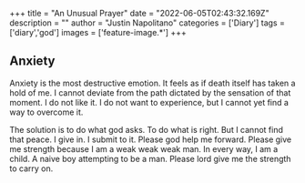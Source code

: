 +++
title =  "An Unusual Prayer"
date = "2022-06-05T02:43:32.169Z"
description = ""
author = "Justin Napolitano"
categories = ['Diary']
tags = ['diary','god']
images = ['feature-image.*']
+++


## Anxiety

Anxiety is the most destructive emotion.  It feels as if death itself has taken a hold of me.  I cannot deviate from the path dictated by the sensation of that moment.  I do not like it.  I do not want to experience, but I cannot yet find a way to overcome it.  

The solution is to do what god asks.  To do what is right.  But I cannot find that peace.  I give in.  I submit to it.  Please god help me forward.  Please give me strength because I am a weak weak weak man.  In every way, I am a child.  A naive boy attempting to be a man.  Please lord give me the strength to carry on.  